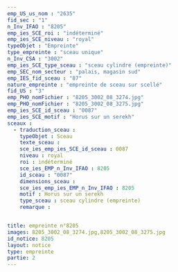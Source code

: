 ```yaml
---
emp_US_us_nom : "2635"
fid_sec : "1"
n_Inv_IFAO : "8205"
emp_ies_SCE_roi : "indéterminé"
emp_ies_SCE_niveau : "royal"
typeObjet : "Empreinte"
type_empreinte : "sceau unique"
n_Inv_CSA : "3002"
emp_ies_SCE_type_sceau : "sceau cylindre (empreinte)"
emp_SEC_nom_secteur : "palais, magasin sud"
emp_IES_fid_sceau : "87"
nature_empreinte : "empreinte de sceau sur scellé"
fid_US : "3"
emp_PHO_nomFichier : "8205_3002_08_3274.jpg"
emp_PHO_nomFichier : "8205_3002_08_3275.jpg"
emp_ies_SCE_id_sceau : "0087"
emp_ies_SCE_motif : "Horus sur un serekh"
sceaux :
  - traduction_sceau : 
    typeObjet : Sceau
    texte_sceau : 
    sce_ies_emp_ies_SCE_id_sceau : 0087
    niveau : royal
    roi : indéterminé
    sce_ies_EMP_n_Inv_IFAO : 8205
    id_sceau : "0087"
    dimensions_sceau : 
    sce_ies_emp_ies_EMP_n_Inv_IFAO : 8205
    motif : Horus sur un serekh
    type_sceau : sceau cylindre (empreinte)
    remarque : 


title: empreinte n°8205
images: 8205_3002_08_3274.jpg,8205_3002_08_3275.jpg
id_notice: 8205
layout: notice
type: empreinte
partie: 2
---
```

